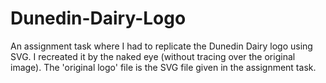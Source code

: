 # Dunedin-Dairy-Logo

An assignment task where I had to replicate the Dunedin Dairy logo using SVG. I recreated it by the naked eye (without tracing over the original image). The 'original logo' file is the SVG file given in the assignment task.
